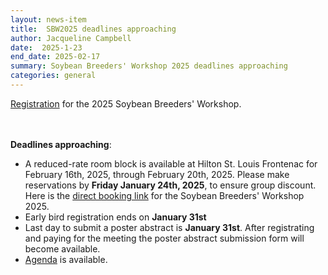 ```yaml
---
layout: news-item
title:  SBW2025 deadlines approaching
author: Jacqueline Campbell
date:  2025-1-23
end_date: 2025-02-17
summary: Soybean Breeders' Workshop 2025 deadlines approaching
categories: general    
---
```

<div>
  <a href="/community/sbw/registration.html">Registration</a> for the 2025 Soybean Breeders' Workshop. 
</div>
<br>
<br>
<p>
<b>Deadlines approaching</b>:
<ul class="uk-list">
  <li>A reduced-rate room block is available at Hilton St. Louis Frontenac for February 16th, 2025, through February 20th, 2025. Please make reservations by <b>Friday January 24th, 2025</b>, to ensure group discount. Here is the <a href="https://www.hilton.com/en/attend-my-event/stlfhhf-sbw25-9dce262b-71d5-4042-8649-cae0a78103fc/" target="_blank">direct booking link</a> for the Soybean Breeders' Workshop 2025.</li>
   
  <li>Early bird registration ends on <b>January 31st</b></li>

  <li>Last day to submit a poster abstract is <b>January 31st</b>. After registrating and paying for the meeting the poster abstract submission form will become available.</li>

  <li><a href="https://data.soybase.org/annex/Glycine/max/meetings/soybean_breeders_workshop/SBW_2025/SBW2025_Agenda_2025_01_24.pdf" target="_blank">Agenda</a> is available.</li>
    
</ul>
</p>
